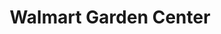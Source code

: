 ---
title: "Walmart Garden Center"
url: /wilmington/walmart-garden-center-sigmon-road/
shop: Garten-Center
---